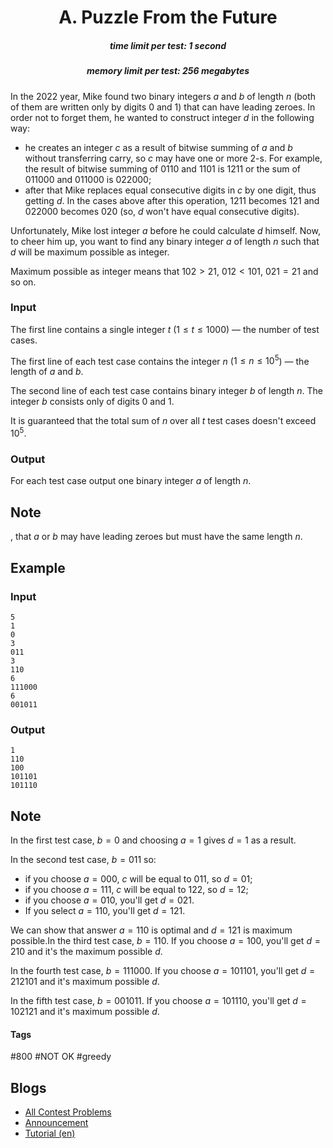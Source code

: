 <h1 style='text-align: center;'> A. Puzzle From the Future</h1>

<h5 style='text-align: center;'>time limit per test: 1 second</h5>
<h5 style='text-align: center;'>memory limit per test: 256 megabytes</h5>

In the $2022$ year, Mike found two binary integers $a$ and $b$ of length $n$ (both of them are written only by digits $0$ and $1$) that can have leading zeroes. In order not to forget them, he wanted to construct integer $d$ in the following way: 

* he creates an integer $c$ as a result of bitwise summing of $a$ and $b$ without transferring carry, so $c$ may have one or more $2$-s. For example, the result of bitwise summing of $0110$ and $1101$ is $1211$ or the sum of $011000$ and $011000$ is $022000$;
* after that Mike replaces equal consecutive digits in $c$ by one digit, thus getting $d$. In the cases above after this operation, $1211$ becomes $121$ and $022000$ becomes $020$ (so, $d$ won't have equal consecutive digits).

Unfortunately, Mike lost integer $a$ before he could calculate $d$ himself. Now, to cheer him up, you want to find any binary integer $a$ of length $n$ such that $d$ will be maximum possible as integer.

Maximum possible as integer means that $102 > 21$, $012 < 101$, $021 = 21$ and so on.

### Input

The first line contains a single integer $t$ ($1 \leq t \leq 1000$) — the number of test cases.

The first line of each test case contains the integer $n$ ($1 \leq n \leq 10^5$) — the length of $a$ and $b$.

The second line of each test case contains binary integer $b$ of length $n$. The integer $b$ consists only of digits $0$ and $1$.

It is guaranteed that the total sum of $n$ over all $t$ test cases doesn't exceed $10^5$.

### Output

For each test case output one binary integer $a$ of length $n$. 
## Note

, that $a$ or $b$ may have leading zeroes but must have the same length $n$.

## Example

### Input


```text
5
1
0
3
011
3
110
6
111000
6
001011
```
### Output


```text
1
110
100
101101
101110
```
## Note

In the first test case, $b = 0$ and choosing $a = 1$ gives $d = 1$ as a result.

In the second test case, $b = 011$ so: 

* if you choose $a = 000$, $c$ will be equal to $011$, so $d = 01$;
* if you choose $a = 111$, $c$ will be equal to $122$, so $d = 12$;
* if you choose $a = 010$, you'll get $d = 021$.
* If you select $a = 110$, you'll get $d = 121$.

 We can show that answer $a = 110$ is optimal and $d = 121$ is maximum possible.In the third test case, $b = 110$. If you choose $a = 100$, you'll get $d = 210$ and it's the maximum possible $d$.

In the fourth test case, $b = 111000$. If you choose $a = 101101$, you'll get $d = 212101$ and it's maximum possible $d$.

In the fifth test case, $b = 001011$. If you choose $a = 101110$, you'll get $d = 102121$ and it's maximum possible $d$.



#### Tags 

#800 #NOT OK #greedy 

## Blogs
- [All Contest Problems](../Codeforces_Round_696_(Div._2).md)
- [Announcement](../blogs/Announcement.md)
- [Tutorial (en)](../blogs/Tutorial_(en).md)
